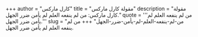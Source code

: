 +++
author = "كارل ماركس"
title = "مقولة كارل ماركس"
description = "مقولة كارل ماركس: من لم ينفعه العلم لم يأمن ضرر الجهل."
quote = '''من لم ينفعه العلم لم يأمن ضرر الجهل.''' 
slug = "من-لم-ينفعه-العلم-لم-يأمن-ضرر-الجهل"
+++
من لم ينفعه العلم لم يأمن ضرر الجهل.
